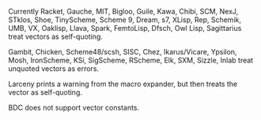 Currently Racket, Gauche, MIT, Bigloo, Guile, Kawa, Chibi, SCM, NexJ, STklos, Shoe, TinyScheme, Scheme 9, Dream, s7, XLisp, Rep, Schemik, UMB, VX, Oaklisp, Llava, Spark, FemtoLisp, Dfsch, Owl Lisp, Sagittarius treat vectors as self-quoting.

Gambit, Chicken, Scheme48/scsh, SISC, Chez, Ikarus/Vicare, Ypsilon, Mosh, IronScheme, KSi, SigScheme, RScheme, Elk, SXM, Sizzle, Inlab treat unquoted vectors as errors.

Larceny prints a warning from the macro expander, but then treats the vector as self-quoting.

BDC does not support vector constants.
